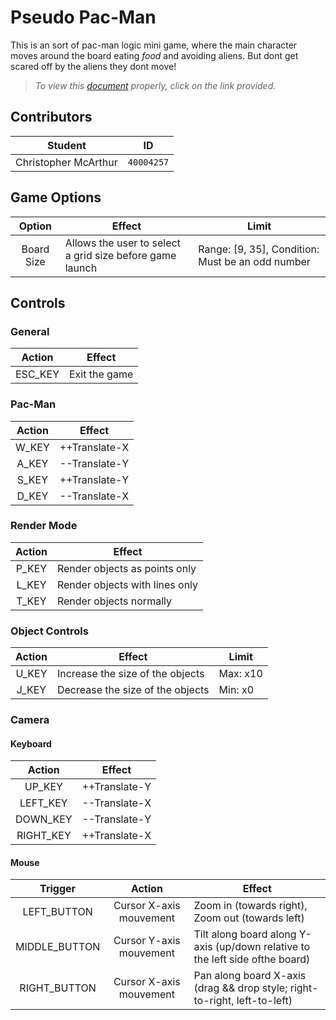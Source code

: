# Pseudo Pac-Man
This is an sort of pac-man logic mini game, where the main character moves around the board eating *food* and avoiding aliens. But dont get scared off by the aliens they dont move!
>*To view this [document](https://github.com/prince-chrismc/Computer-Graphics/tree/master/PacmanA1/README.md) properly, click on the link provided.*

## Contributors
**Student** | **ID**
:---:| ---
Christopher McArthur | `40004257`

## Game Options
**Option** | **Effect** | **Limit**
:---:| --- | ---
Board Size | Allows the user to select a grid size before game launch | Range: [9, 35], Condition: Must be an odd number

## Controls

### General
**Action** | **Effect**
:---:| ---
ESC_KEY | Exit the game

### Pac-Man
**Action** | **Effect**
:---:| ---
W_KEY | ++Translate-X
A_KEY | --Translate-Y
S_KEY | ++Translate-Y
D_KEY | --Translate-X

### Render Mode
**Action** | **Effect**
:---:| ---
P_KEY | Render objects as points only
L_KEY | Render objects with lines only
T_KEY | Render objects normally

### Object Controls
**Action** | **Effect** | **Limit**
:---:| --- | ---
U_KEY | Increase the size of the objects | Max: x10
J_KEY | Decrease the size of the objects | Min: x0

### Camera

#### Keyboard
**Action** | **Effect**
:---: | ---
UP_KEY | ++Translate-Y
LEFT_KEY | --Translate-X
DOWN_KEY | --Translate-Y
RIGHT_KEY | ++Translate-X

#### Mouse
**Trigger** | **Action** | **Effect**
:---: | :---: | ---
LEFT_BUTTON | Cursor X-axis mouvement | Zoom in (towards right), Zoom out (towards left)
MIDDLE_BUTTON | Cursor Y-axis mouvement | Tilt along board along Y-axis (up/down relative to the left side ofthe board)
RIGHT_BUTTON | Cursor X-axis mouvement | Pan along board X-axis (drag && drop style; right-to-right, left-to-left)
